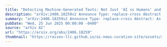 ```yaml
---
title: "Detecting Machine-Generated Texts: Not Just 'AI vs Humans' and Explainability is Complicated"
description: "arXiv:2406.18259v2 Announce Type: replace-cross Abstract: As LLMs rapidly advance, increasing concerns arise regarding risks about actual authorship of texts we see online and in real world. The task of distinguishing LLM-authored texts is complicated by the nuanced and overlapping behaviors of both machines and humans. In this paper, we challenge the current practice of considering LLM-generated text detection a binary classification task of differentiating human from AI. Instead, we introduce a novel ternary text classification scheme, adding an 'undecided' category for texts that could be attributed to either source, and we show that this new category is crucial to understand how to make the detection result more explainable to lay users. This research shifts the paradigm from merely classifying to explaining machine-generated texts, emphasizing need for detectors to provide clear and understandable explanations to users. Our study involves creating four new datasets comprised of texts from various LLMs and human authors. Based on new datasets, we performed binary classification tests to ascertain the most effective SOTA detection methods and identified SOTA LLMs capable of producing harder-to-detect texts. We constructed a new dataset of texts generated by two top-performing LLMs and human authors, and asked three human annotators to produce ternary labels with explanation notes. This dataset was used to investigate how three top-performing SOTA detectors behave in new ternary classification context. Our results highlight why 'undecided' category is much needed from the viewpoint of explainability. Additionally, we conducted an analysis of explainability of the three best-performing detectors and the explanation notes of the human annotators, revealing insights about the complexity of explainable detection of machine-generated texts. Finally, we propose guidelines for developing future detection systems with improved explanatory power."
summary: "arXiv:2406.18259v2 Announce Type: replace-cross Abstract: As LLMs rapidly advance, increasing concerns arise regarding risks about actual authorship of texts we see online and in real world. The task of distinguishing LLM-authored texts is complicated by the nuanced and overlapping behaviors of both machines and humans. In this paper, we challenge the current practice of considering LLM-generated text detection a binary classification task of differentiating human from AI. Instead, we introduce a novel ternary text classification scheme, adding an 'undecided' category for texts that could be attributed to either source, and we show that this new category is crucial to understand how to make the detection result more explainable to lay users. This research shifts the paradigm from merely classifying to explaining machine-generated texts, emphasizing need for detectors to provide clear and understandable explanations to users. Our study involves creating four new datasets comprised of texts from various LLMs and human authors. Based on new datasets, we performed binary classification tests to ascertain the most effective SOTA detection methods and identified SOTA LLMs capable of producing harder-to-detect texts. We constructed a new dataset of texts generated by two top-performing LLMs and human authors, and asked three human annotators to produce ternary labels with explanation notes. This dataset was used to investigate how three top-performing SOTA detectors behave in new ternary classification context. Our results highlight why 'undecided' category is much needed from the viewpoint of explainability. Additionally, we conducted an analysis of explainability of the three best-performing detectors and the explanation notes of the human annotators, revealing insights about the complexity of explainable detection of machine-generated texts. Finally, we propose guidelines for developing future detection systems with improved explanatory power."
pubDate: "Wed, 25 Jun 2025 00:00:00 -0400"
source: "arXiv AI"
url: "https://arxiv.org/abs/2406.18259"
thumbnail: "https://raisex-llc.github.io/ai-news-curation-site/assets/arxiv.png"
---
```


